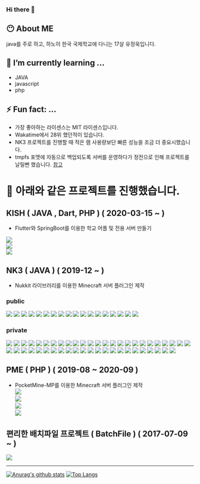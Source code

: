 ### Hi there 👋

## 😶 About ME
java를 주로 하고, 하노이 한국 국제학교에 다니는 17살 유정욱입니다.

## 🌱 I’m currently learning ...
- JAVA
- javascript
- php

## ⚡ Fun fact: ...
- 가장 좋아하는 라이센스는 MIT 라이센스입니다.
- Wakatime에서 28위 했던적이 있습니다.
- NK3 프로젝트를 진행할 때 적은 램 사용량보단 빠른 성능을 조금 더 중요시했습니다.
- tmpfs 포맷에 자동으로 백업되도록 서버를 운영하다가 정전으로 인해 프로젝트를 날릴뻔 했습니다. [참고](https://ccc1.kro.kr/hancho/2020/04/03/%ec%b4%88%ec%bd%94%ec%84%9c%eb%b2%84-%ec%8b%9c%ec%a6%8c3%ec%9d%98-%ec%b5%9c%ec%a0%81%ed%99%94%eb%a5%bc-%ec%9c%84%ed%95%9c-tmpfs-%ec%82%ac%ec%9a%a9/)


# 🔭 아래와 같은 프로젝트를 진행했습니다.
## KISH ( JAVA , Dart, PHP ) ( 2020-03-15 ~ )
- Flutter와  SpringBoot를 이용한 학교 어플 및 전용 서버 만들기

[![](https://img.shields.io/github/languages/top/KISH-students/KISH_server?style=for-the-badge&logo=appveyor&label=KISH_server(JAVA))](https://github.com/KISH-students/KISH_server )  
[![](https://img.shields.io/github/languages/top/KISH-students/KISH2019-server?style=for-the-badge&logo=appveyor&label=KISH2019-server(PHP))](https://github.com/KISH-students/KISH2019-server)  
[![](https://img.shields.io/github/languages/top/KISH-students/KISH_app?style=for-the-badge&logo=appveyor&label=KISH_app(Dart))](https://github.com/KISH-students/KISH_app )   

## NK3 ( JAVA ) ( 2019-12 ~ )
- Nukkit 라이브러리를 이용한 Minecraft 서버 플러그인 제작

### public
[![](https://img.shields.io/github/languages/top/jungwuk-ryu/HContents?style=for-the-badge&logo=appveyor&label=HContents)](https://github.com/jungwuk-ryu/HContents ) 
[![](https://img.shields.io/github/languages/top/chsv-devs/Broker?style=for-the-badge&logo=appveyor&label=Broker)](https://github.com/chsv-devs/Broker) 
[![](https://img.shields.io/github/languages/top/chsv-devs/BandMaster?style=for-the-badge&logo=appveyor&label=BandMaster)](https://github.com/chsv-devs/BandMaster) 
[![](https://img.shields.io/github/languages/top/chsv-devs/RockMine?style=for-the-badge&logo=appveyor&label=RockMine)](https://github.com/chsv-devs/RockMine) 
[![](https://img.shields.io/github/languages/top/chsv-devs/KeepFarmland?style=for-the-badge&logo=appveyor&label=KeepFarmland)](https://github.com/chsv-devs/KeepFarmland) 
[![](https://img.shields.io/github/languages/top/chsv-devs/DoorLock?style=for-the-badge&logo=appveyor&label=DoorLock)](https://github.com/chsv-devs/DoorLock) 
[![](https://img.shields.io/github/languages/top/chsv-devs/TodayDB?style=for-the-badge&logo=appveyor&label=TodayDB)](https://github.com/chsv-devs/TodayDB) 
[![](https://img.shields.io/github/languages/top/chsv-devs/NoCheat?style=for-the-badge&logo=appveyor&label=NoCheat)](https://github.com/chsv-devs/NoCheat) 
[![](https://img.shields.io/github/languages/top/chsv-devs/iv?style=for-the-badge&logo=appveyor&label=iv)](https://github.com/chsv-devs/iv) 
[![](https://img.shields.io/github/languages/top/chsv-devs/RankManager?style=for-the-badge&logo=appveyor&label=RankManager)](https://github.com/chsv-devs/RankManager) 
[![](https://img.shields.io/github/languages/top/jungwuk-ryu/BossBarManager?style=for-the-badge&logo=appveyor&label=BossBarManager)](https://github.com/jungwuk-ryu/BossBarManager) 
[![](https://img.shields.io/github/languages/top/jungwuk-ryu/SpawnFly-For-Nukkit?style=for-the-badge&logo=appveyor&label=SpawnFly-For-Nukkit)](https://github.com/jungwuk-ryu/SpawnFly-For-Nukkit) 
[![](https://img.shields.io/github/languages/top/jungwuk-ryu/Night-Vision?style=for-the-badge&logo=appveyor&label=Night-Vision)](https://github.com/jungwuk-ryus/Night-Vision) 
[![](https://img.shields.io/github/languages/top/jungwuk-ryu/LoudSpeaker?style=for-the-badge&logo=appveyor&label=LoudSpeaker)](https://github.com/jungwuk-ryu/LoudSpeaker) 
[![](https://img.shields.io/github/languages/top/jungwuk-ryu/TogglePlugins?style=for-the-badge&logo=appveyor&label=TogglePlugins)](https://github.com/jungwuk-ryu/TogglePlugins) 
[![](https://img.shields.io/github/languages/top/jungwuk-ryu/MultiInventory?style=for-the-badge&logo=appveyor&label=MultiInventory)](https://github.com/jungwuk-ryu/MultiInventory) 
[![](https://img.shields.io/github/languages/top/jungwuk-ryu/NaverRealtimeKeyword?style=for-the-badge&logo=appveyor&label=NaverRealtimeKeyword)](https://github.com/jungwuk-ryu/NaverRealtimeKeyword) 
[![](https://img.shields.io/github/languages/top/chsv-devs/ChocoServerDiscordBot?style=for-the-badge&logo=appveyor&label=ChocoServerDiscordBot)](https://github.com/chsv-devs/ChocoServerDiscordBot) 


### private
[![](https://img.shields.io/github/languages/top/jungwuk-ryu/Informations?style=for-the-badge&logo=appveyor&label=Informations)](https://github.com/jungwuk-ryu/Informations) 
[![](https://img.shields.io/github/languages/top/jungwuk-ryu/AutoSave?style=for-the-badge&logo=appveyor&label=AutoSave)](https://github.com/jungwuk-ryu/AutoSave) 
[![](https://img.shields.io/github/languages/top/jungwuk-ryu/BoxProtector?style=for-the-badge&logo=appveyor&label=BoxProtector)](https://github.com/jungwuk-ryu/BoxProtector) 
[![](https://img.shields.io/github/languages/top/jungwuk-ryu/ConnectionTime?style=for-the-badge&logo=appveyor&label=ConnectionTime)](https://github.com/jungwuk-ryu/ConnectionTime) 
[![](https://img.shields.io/github/languages/top/jungwuk-ryu/SizeShop?style=for-the-badge&logo=appveyor&label=SizeShop)](https://github.com/jungwuk-ryu/SizeShop) 
[![](https://img.shields.io/github/languages/top/jungwuk-ryu/HPet?style=for-the-badge&logo=appveyor&label=HPet)](https://github.com/jungwuk-ryu/HPet) 
[![](https://img.shields.io/github/languages/top/jungwuk-ryu/SimpleareaConverter?style=for-the-badge&logo=appveyor&label=SimpleareaConverter)](https://github.com/jungwuk-ryu/SimpleareaConverter) 
[![](https://img.shields.io/github/languages/top/jungwuk-ryu/AdvancedTeleport?style=for-the-badge&logo=appveyor&label=AdvancedTeleport)](https://github.com/jungwuk-ryu/AdvancedTeleport) 
[![](https://img.shields.io/github/languages/top/jungwuk-ryu/SimpleGambling?style=for-the-badge&logo=appveyor&label=SimpleGambling)](https://github.com/jungwuk-ryu/SimpleGambling) 
[![](https://img.shields.io/github/languages/top/jungwuk-ryu/MultiGamemode?style=for-the-badge&logo=appveyor&label=MultiGamemode)](https://github.com/jungwuk-ryu/MultiGamemode) 
[![](https://img.shields.io/github/languages/top/jungwuk-ryu/ChestLog?style=for-the-badge&logo=appveyor&label=ChestLog)](https://github.com/jungwuk-ryu/ChestLog) 
[![](https://img.shields.io/github/languages/top/jungwuk-ryu/BlockNameTag?style=for-the-badge&logo=appveyor&label=BlockNameTag)](https://github.com/jungwuk-ryu/BlockNameTag) 
[![](https://img.shields.io/github/languages/top/jungwuk-ryu/NukkitSoundManager?style=for-the-badge&logo=appveyor&label=NukkitSoundManager)](https://github.com/jungwuk-ryu/NukkitSoundManager) 
[![](https://img.shields.io/github/languages/top/jungwuk-ryu/choseongCommands?style=for-the-badge&logo=appveyor&label=choseongCommands)](https://github.com/jungwuk-ryu/choseongCommands) 
[![](https://img.shields.io/github/languages/top/jungwuk-ryu/KeyWords?style=for-the-badge&logo=appveyor&label=KeyWords)](https://github.com/jungwuk-ryu/KeyWords) 
[![](https://img.shields.io/github/languages/top/jungwuk-ryu/ScoreTagManager?style=for-the-badge&logo=appveyor&label=ScoreTagManager)](https://github.com/jungwuk-ryu/ScoreTagManager) 
[![](https://img.shields.io/github/languages/top/jungwuk-ryu/ChatRoom?style=for-the-badge&logo=appveyor&label=ChatRoom)](https://github.com/jungwuk-ryu/ChatRoom) 
[![](https://img.shields.io/github/languages/top/jungwuk-ryu/PersonalResourcePack?style=for-the-badge&logo=appveyor&label=PersonalResourcePack)](https://github.com/jungwuk-ryu/PersonalResourcePack) 
[![](https://img.shields.io/github/languages/top/jungwuk-ryu/SimpleController?style=for-the-badge&logo=appveyor&label=SimpleController)](https://github.com/jungwuk-ryu/SimpleController) 
[![](https://img.shields.io/github/languages/top/jungwuk-ryu/SimpleController?style=for-the-badge&logo=appveyor&label=SimpleController)](https://github.com/jungwuk-ryu/HInfo) 
[![](https://img.shields.io/github/languages/top/chsv-devs/HGuild?style=for-the-badge&logo=appveyor&label=HGuild)](https://github.com/chsv-devs/HGuild) 
[![](https://img.shields.io/github/languages/top/chsv-devs/RewardSign?style=for-the-badge&logo=appveyor&label=RewardSign)](https://github.com/chsv-devs/RewardSign) 
[![](https://img.shields.io/github/languages/top/chsv-devs/BookLibrary?style=for-the-badge&logo=appveyor&label=BookLibrary)](https://github.com/chsv-devs/BookLibrary) 
[![](https://img.shields.io/github/languages/top/chsv-devs/Hshop?style=for-the-badge&logo=appveyor&label=Hshop)](https://github.com/chsv-devs/Hshop) 
[![](https://img.shields.io/github/languages/top/chsv-devs/ParticleManager?style=for-the-badge&logo=appveyor&label=ParticleManager)](https://github.com/chsv-devs/ParticleManager) 
[![](https://img.shields.io/github/languages/top/chsv-devs/ChatGame?style=for-the-badge&logo=appveyor&label=ChatGame)](https://github.com/chsv-devs/ChatGame) 
[![](https://img.shields.io/github/languages/top/chsv-devs/Hfriend?style=for-the-badge&logo=appveyor&label=Hfriend)](https://github.com/chsv-devs/Hfriend) 
[![](https://img.shields.io/github/languages/top/chsv-devs/MailBox?style=for-the-badge&logo=appveyor&label=MailBox)](https://github.com/chsv-devs/MailBox) 
[![](https://img.shields.io/github/languages/top/chsv-devs/logmaster?style=for-the-badge&logo=appveyor&label=logmaster)](https://github.com/chsv-devs/logmaster) 
[![](https://img.shields.io/github/languages/top/chsv-devs/DashBlock?style=for-the-badge&logo=appveyor&label=DashBlock)](https://github.com/chsv-devs/DashBlock) 
[![](https://img.shields.io/github/languages/top/chsv-devs/check?style=for-the-badge&logo=appveyor&label=check)](https://github.com/chsv-devs/check) 
[![](https://img.shields.io/github/languages/top/chsv-devs/Popularity?style=for-the-badge&logo=appveyor&label=Popularity)](https://github.com/chsv-devs/Popularity) 
[![](https://img.shields.io/github/languages/top/chsv-devs/CommandSign?style=for-the-badge&logo=appveyor&label=CommandSign)](https://github.com/chsv-devs/CommandSign) 
[![](https://img.shields.io/github/languages/top/chsv-devs/SpawnParticle?style=for-the-badge&logo=appveyor&label=SpawnParticle)](https://github.com/chsv-devs/SpawnParticle) 
[![](https://img.shields.io/github/languages/top/chsv-devs/KakaotalkBotNotification?style=for-the-badge&logo=appveyor&label=KakaotalkBotNotification)](https://github.com/chsv-devs/KakaotalkBotNotification) 
[![](https://img.shields.io/github/languages/top/chsv-devs/AutoCrop?style=for-the-badge&logo=appveyor&label=AutoCrop)](https://github.com/chsv-devs/AutoCrop) 
[![](https://img.shields.io/github/languages/top/chsv-devs/Hwarp?style=for-the-badge&logo=appveyor&label=Hwarp)](https://github.com/chsv-devs/Hwarp) 
[![](https://img.shields.io/github/languages/top/chsv-devs/CommandShotcut?style=for-the-badge&logo=appveyor&label=CommandShotcut)](https://github.com/chsv-devs/CommandShotcut) 
[![](https://img.shields.io/github/languages/top/chsv-devs/ItemCleaner?style=for-the-badge&logo=appveyor&label=ItemCleaner)](https://github.com/chsv-devs/ItemCleaner) 
[![](https://img.shields.io/github/languages/top/chsv-devs/MovingParkour?style=for-the-badge&logo=appveyor&label=MovingParkour)](https://github.com/chsv-devs/MovingParkour) 
[![](https://img.shields.io/github/languages/top/chsv-devs/Auction?style=for-the-badge&logo=appveyor&label=Auction)](https://github.com/chsv-devs/Auction) 
[![](https://img.shields.io/github/languages/top/chsv-devs/Sign?style=for-the-badge&logo=appveyor&label=Sign)](https://github.com/chsv-devs/Sign) 
[![](https://img.shields.io/github/languages/top/chsv-devs/Announcer?style=for-the-badge&logo=appveyor&label=Announcer)](https://github.com/chsv-devs/Announcer) 
[![](https://img.shields.io/github/languages/top/chsv-devs/BanMaster?style=for-the-badge&logo=appveyor&label=BanMaster)](https://github.com/chsv-devs/BanMaster) 
[![](https://img.shields.io/github/languages/top/chsv-devs/welcomeTitle?style=for-the-badge&logo=appveyor&label=welcomeTitle)](https://github.com/chsv-devs/welcomeTitle) 
[![](https://img.shields.io/github/languages/top/chsv-devs/statusMessage?style=for-the-badge&logo=appveyor&label=statusMessage)](https://github.com/chsv-devs/statusMessage) 
[![](https://img.shields.io/github/languages/top/chsv-devs/ShowHealth?style=for-the-badge&logo=appveyor&label=ShowHealth)](https://github.com/chsv-devs/ShowHealth) 
[![](https://img.shields.io/github/languages/top/chsv-devs/HoloItem?style=for-the-badge&logo=appveyor&label=HoloItem)](https://github.com/chsv-devs/HoloItem) 

## PME ( PHP ) ( 2019-08 ~ 2020-09 )
- PocketMine-MP를 이용한 Minecraft 서버 플러그인 제작  
[![](https://img.shields.io/github/languages/top/jungwuk-ryu/PMMP-bandAPI?style=for-the-badge&logo=appveyor&label=PMMP-bandAPI)](https://github.com/jungwuk-ryu/PMMP-bandAPI)  
[![](https://img.shields.io/github/languages/top/jungwuk-ryu/WorldLoader?style=for-the-badge&logo=appveyor&label=WorldLoader)](https://github.com/jungwuk-ryu/WorldLoader)  
[![](https://img.shields.io/github/languages/top/jungwuk-ryu/Fly-in-spawn?style=for-the-badge&logo=appveyor&label=Fly-in-spawn)](https://github.com/jungwuk-ryu/Fly-in-spawn)  
[![](https://img.shields.io/github/languages/top/jungwuk-ryu/noError?style=for-the-badge&logo=appveyor&label=noError)](https://github.com/jungwuk-ryu/noError)  

## 편리한 배치파일 프로젝트 ( BatchFile ) ( 2017-07-09 ~ )
[![](https://img.shields.io/github/v/tag/jungwuk-ryu/BatchFile-Project?style=for-the-badge&logo=appveyor&label=BatchFile-Project)](https://github.com/jungwuk-ryu/BatchFile-Project) 

----

[![Anurag's github stats](https://github-readme-stats.vercel.app/api?username=jungwuk-ryu&theme=radical&show_icons=true)](https://github.com/anuraghazra/github-readme-stats)
[![Top Langs](https://github-readme-stats.vercel.app/api/top-langs/?username=jungwuk-ryu&layout=compact&theme=radical)](https://github.com/anuraghazra/github-readme-stats)

<!--
- 👯 I’m looking to collaborate on ...
- 🤔 I’m looking for help with ...
- 💬 Ask me about ...
- 📫 How to reach me: ...
- 😄 Pronouns: ...
-->
